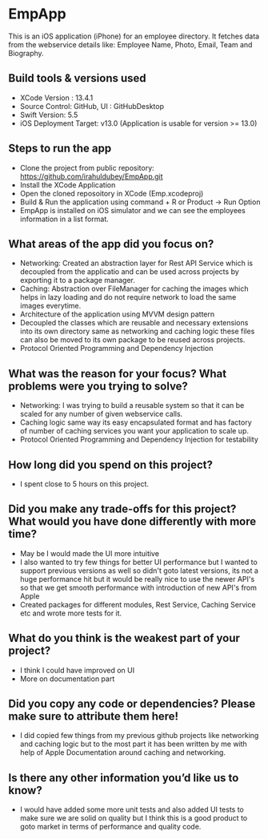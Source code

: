 # EmpApp

This is an iOS application (iPhone) for an employee directory. It fetches data from the webservice details like: Employee Name, Photo, Email, Team and Biography. 

## Build tools & versions used

- XCode Version : 13.4.1
- Source Control: GitHub, UI : GitHubDesktop
- Swift Version: 5.5
- iOS Deployment Target: v13.0 (Application is usable for version >= 13.0)

## Steps to run the app

- Clone the project from public repository: https://github.com/irahuldubey/EmpApp.git 
- Install the XCode Application
- Open the cloned reposoitory in XCode (Emp.xcodeproj)
- Build & Run the application using command + R or Product -> Run Option
- EmpApp is installed on iOS simulator and we can see the employees information in a list format.

## What areas of the app did you focus on?

- Networking: Created an abstraction layer for Rest API Service which is decoupled from the applicatio and can be used across projects by exporting it to a package manager.
- Caching: Abstraction over FileManager for caching the images which helps in lazy loading and do not require network to load the same images everytime.
- Architecture of the application using MVVM design pattern
- Decoupled the classes which are reusable and necessary extensions into its own directory same as networking and caching logic these files can also be moved to its own package to be reused across projects.  
- Protocol Oriented Programming and Dependency Injection

## What was the reason for your focus? What problems were you trying to solve?

- Networking: I was trying to build a reusable system so that it can be scaled for any number of given webservice calls.
- Caching logic same way its easy encapsulated format and has factory of number of caching services you want your application to scale up.
- Protocol Oriented Programming and Dependency Injection for testability 

## How long did you spend on this project?

- I spent close to 5 hours on this project.

## Did you make any trade-offs for this project? What would you have done differently with more time?

- May be I would made the UI more intuitive 
- I also wanted to try few things for better UI performance but I wanted to support previous versions as well so didn't goto latest versions, its not a huge performance hit but it would be really nice to use the newer API's so that we get smooth performance with introduction of new API's from Apple
- Created packages for different modules, Rest Service, Caching Service etc and wrote more tests for it.

## What do you think is the weakest part of your project?

- I think I could have improved on UI 
- More on documentation part

## Did you copy any code or dependencies? Please make sure to attribute them here!

- I did copied few things from my previous github projects like networking and caching logic but to the most part it has been written by me with help of Apple Documentation around caching and networking.

## Is there any other information you’d like us to know?

- I would have added some more unit tests and also added UI tests to make sure we are solid on quality but I think this is a good product to goto market in terms of performance and quality code.
